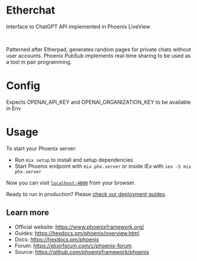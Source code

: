 # Etherchat

Interface to ChatGPT API implemented in Phoenix LiveView

<br>

Patterned after Etherpad, generates random pages for private chats without user accounts.
Phoenix PubSub implements real-time sharing to be used as a tool in pair programming.

# Config

Expects OPENAI_API_KEY and OPENAI_ORGANIZATION_KEY to be available in Env


# Usage

To start your Phoenix server:

  * Run `mix setup` to install and setup dependencies
  * Start Phoenix endpoint with `mix phx.server` or inside IEx with `iex -S mix phx.server`

Now you can visit [`localhost:4000`](http://localhost:4000) from your browser.

Ready to run in production? Please [check our deployment guides](https://hexdocs.pm/phoenix/deployment.html).

## Learn more

  * Official website: https://www.phoenixframework.org/
  * Guides: https://hexdocs.pm/phoenix/overview.html
  * Docs: https://hexdocs.pm/phoenix
  * Forum: https://elixirforum.com/c/phoenix-forum
  * Source: https://github.com/phoenixframework/phoenix
